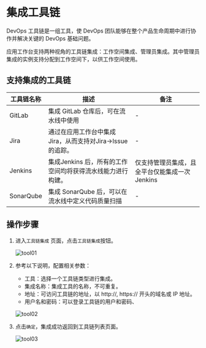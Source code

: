 # 集成工具链

DevOps 工具链是一组工具，使 DevOps 团队能够在整个产品生命周期中进行协作并解决关键的 DevOps 基础问题。

应用工作台支持两种视角的工具链集成：工作空间集成、管理员集成。其中管理员集成的实例支持分配到工作空间下，以供工作空间使用。

## 支持集成的工具链

| 工具链名称 | 描述                                                       | 备注                                           |
| ---------- | ---------------------------------------------------------- | ---------------------------------------------- |
| GitLab     | 集成 GitLab 仓库后，可在流水线中使用                       | -                                              |
| Jira       | 通过在应用工作台中集成 Jira，从而支持对Jira->Issue的追踪。 | -                                              |
| Jenkins    | 集成Jenkins 后，所有的工作空间均将获得流水线能力进行构建。 | 仅支持管理员集成，且全平台仅能集成一次 Jenkins |
| SonarQube  | 集成 SonarQube 后，可以在流水线中定义代码质量扫描          | -                                              |

## 操作步骤

1. 进入`工具链集成` 页面，点击`工具链集成`按钮。

    ![tool01](https://docs.daocloud.io/daocloud-docs-images/docs/amamba/images/tool01.png)

2. 参考以下说明，配置相关参数：

    - 工具：选择一个工具链类型进行集成。
    - 集成名称：集成工具的名称，不可重复。
    - 地址：可访问工具链的地址，以 http://, https:// 开头的域名或 IP 地址。
    - 用户名和密码：可以登录工具链的用户和密码、

    ![tool02](https://docs.daocloud.io/daocloud-docs-images/docs/amamba/images/tool02.png)

3. 点击`确定`，集成成功返回到工具链列表页面。

    ![tool03](https://docs.daocloud.io/daocloud-docs-images/docs/amamba/images/tool03.png)